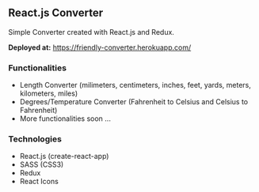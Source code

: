 ## React.js Converter

Simple Converter created with React.js and Redux.

**Deployed at:** https://friendly-converter.herokuapp.com/

### Functionalities

- Length Converter (milimeters, centimeters, inches, feet, yards, meters, kilometers, miles)
- Degrees/Temperature Converter (Fahrenheit to Celsius and Celsius to Fahrenheit)
- More functionalities soon ...

### Technologies

- React.js (create-react-app)
- SASS (CSS3)
- Redux
- React Icons
